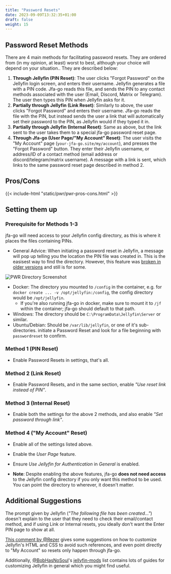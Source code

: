 ```yaml
---
title: "Password Resets"
date: 2023-09-09T13:32:35+01:00
draft: false
weight: 15
---
```


## Password Reset Methods
There are 4 main methods for facilitating password resets. They are ordered from (in my opinion, at least) worst to best, although your choice will depend on your situation.. They are described below:
1) **Through Jellyfin (PIN Reset)**: The user clicks "Forgot Password" on the Jellyfin login screen, and enters their username. Jellyfin generates a file with a PIN code. Jfa-go reads this file, and sends the PIN to any contact methods associated with the user (Email, Discord, Matrix or Telegram). The user then types this PIN when Jellyfin asks for it.
2) **Partially through Jellyfin (Link Reset)**: Similarly to above, the user clicks "Forgot Password" and enters their username. Jfa-go reads the file with the PIN, but instead sends the user a link that will automatically set their password to the PIN, as Jellyfin would if they typed it in.
3) **Partially through Jellyfin (Internal Reset)**: Same as above, but the link sent to the user takes them to a special jfa-go password reset page.
4) **Through Jfa-go (User Page/"My Account" Reset)**: The user visits the "My Account" page (`your-jfa-go.site/my/account`), and presses the "Forgot Password" button. They enter their Jellyfin username, or address/ID of a contact method (email address or discord/telegram/matrix username). A message with a link is sent, which links to the same password reset page described in method 2.

## Pros/Cons

{{< include-html "static/pwr/pwr-pros-cons.html" >}}

## Setting them up

### Prerequisite for Methods 1-3
jfa-go will need access to your Jellyfin config directory, as this is where it places the files containing PINs.
  * General Advice: When initiating a password reset in Jellyfin, a message will pop up telling you the location the PIN file was created in. This is the easisest way to find the directory. However, this feature was [broken in older versions](https://github.com/jellyfin/jellyfin/issues/6093) and still is for some.

![PWR Directory Screenshot](/pwr-directory.png)


  * Docker: The directory you mounted to `/config` in the container, e.g. for `docker create ... -v /opt/jellyfin:/config`, the config directory would be `/opt/jellyfin`.
    * If you're also running jfa-go in docker, make sure to mount it to `/jf` within the container; jfa-go should default to that path.
  * Windows: The directory should be `C:\ProgramData\Jellyfin\Server` or similar.
  * Ubuntu/Debian: Should be `/var/lib/jellyfin`, or one of it's sub-directories. initiate a Password Reset and look for a file beginning with `passwordreset` to confirm.

### Method 1 (PIN Reset)

* Enable Password Resets in settings, that's all.

### Method 2 (Link Reset)

* Enable Password Resets, and in the same section, enable *"Use reset link instead of PIN"*.

### Method 3 (Internal Reset)

* Enable both the settings for the above 2 methods, and also enable *"Set password through link"*.

### Method 4 ("My Account" Reset)

* Enable all of the settings listed above.
* Enable the *User Page* feature.
* Ensure *Use Jellyfin for Authentication* in *General* is enabled.

* **Note**: Despite enabling the above features, jfa-go **does not need access** to the Jellyfin config directory if you only want this method to be used. You can point the directory to wherever, it doesn't matter.

## Additional Suggestions

The prompt given by Jellyfin (*"The following file has been created..."*) doesn't explain to the user that they need to check their email/contact method, and if using Link or Internal resets, you ideally don't want the Enter PIN page to show at all. 

[This comment by @Rezer](https://github.com/hrfee/jfa-go/issues/240#issuecomment-1779875680) gives some suggestions on how to customize Jellyfin's HTML and CSS to avoid such references, and even point directly to "My Account" so resets only happen through jfa-go.

Additionally, [@BobHasNoSoul](https://github.com/BobHasNoSoul)'s [jellyfin-mods](https://github.com/BobHasNoSoul/jellyfin-mods) list contains lots of guides for customizing Jellyfin in general which you might find useful.

